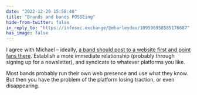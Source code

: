 ```yaml
---
date: "2022-12-29 15:58:40"
title: "Brands and bands POSSEing"
hide-from-twitter: false
in_reply_to: "https://infosec.exchange/@mharleydev/109596958585176687"
has_image: false
---
```


I agree with Michael – ideally, [a band should post to a website first and point fans there](https://infosec.exchange/@mharleydev/109596958585176687). Establish a more immediate relationship (probably through signing up for a newsletter), and syndicate to whatever platforms you like.

Most bands probably run their own web presence and use what they know. But then you have the problem of the platform losing traction, or even disappearing.
